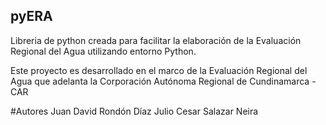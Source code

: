 pyERA
---
Libreria de python creada para facilitar la elaboración de la Evaluación Regional del Agua utilizando entorno Python.

Este proyecto es desarrollado en el marco de la Evaluación Regional del Agua que adelanta la Corporación Autónoma Regional de Cundinamarca -CAR

#Autores
Juan David Rondón Díaz
Julio Cesar Salazar Neira
